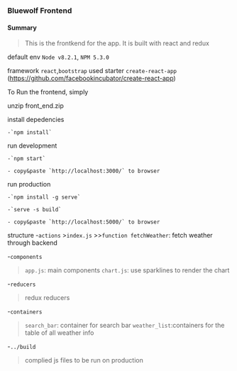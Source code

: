### Bluewolf Frontend
#### Summary
> This is the frontkend for the app. It is built with react and redux

default env `Node v8.2.1`, `NPM 5.3.0`

framework `react`,`bootstrap` used starter `create-react-app`
(https://github.com/facebookincubator/create-react-app)

To Run the frontend, simply

unzip front_end.zip

install depedencies

	-`npm install`

run development

	-`npm start`

	- copy&paste `http://localhost:3000/` to browser

run production

	-`npm install -g serve`

	-`serve -s build`
  
	- copy&paste `http://localhost:5000/` to browser

structure
-`actions`
	>`index.js`
	>>`function fetchWeather`: fetch weather through backend

-`components`
>`app.js`: main components
>`chart.js`: use sparklines to render the chart


-`reducers`
>redux reducers

-`containers`
>`search_bar`: container for search bar
>`weather_list`:containers for the table of all weather info

-`../build`
> complied js files to be run on production
